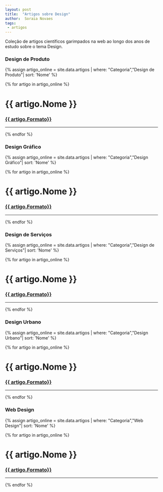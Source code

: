 ```yaml
---
layout: post
title:  "Artigos sobre Design"
author:  Soraia Novaes
tags: 
 - artigos 
---
```

<p>Coleção de artigos científicos garimpados na web ao longo dos anos de estudo sobre o tema Design.</p>

### Design de Produto

 {% assign artigo_online = site.data.artigos  | where: "Categoria","Design de Produto"| sort: 'Nome'  %}

{% for artigo in artigo_online %}
<h1 class="post-title">{{ artigo.Nome }}</h1>

<h3><a href="{{ artigo.url}}">{{ artigo.Formato}}</a></h3>


<hr>

 {% endfor %}      


### Design Gráfico

 {% assign artigo_online = site.data.artigos  | where: "Categoria","Design Gráfico"| sort: 'Nome'  %}

{% for artigo in artigo_online %}
<h1 class="post-title">{{ artigo.Nome }}</h1>

<h3><a href="{{ artigo.url}}">{{ artigo.Formato}}</a></h3>


<hr>

 {% endfor %}      


### Design de Serviços

 {% assign artigo_online = site.data.artigos  | where: "Categoria","Design de Serviços"| sort: 'Nome'  %}

{% for artigo in artigo_online %}
<h1 class="post-title">{{ artigo.Nome }}</h1>

<h3><a href="{{ artigo.url}}">{{ artigo.Formato}}</a></h3>


<hr>

 {% endfor %}  
 
### Design Urbano

 {% assign artigo_online = site.data.artigos  | where: "Categoria","Design Urbano"| sort: 'Nome'  %}

{% for artigo in artigo_online %}
<h1 class="post-title">{{ artigo.Nome }}</h1>

<h3><a href="{{ artigo.url}}">{{ artigo.Formato}}</a></h3>


<hr>

 {% endfor %} 

 ### Web Design
 {% assign artigo_online = site.data.artigos  | where: "Categoria","Web Design"| sort: 'Nome'  %}

{% for artigo in artigo_online %}
<h1 class="post-title">{{ artigo.Nome }}</h1>

<h3><a href="{{ artigo.url}}">{{ artigo.Formato}}</a></h3>


<hr>

 {% endfor %}     